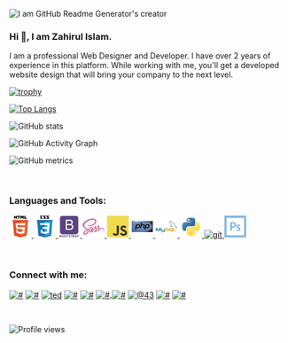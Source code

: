 <!-- Banner image -->
![I am GitHub Readme Generator's creator](https://scontent.fbom19-1.fna.fbcdn.net/v/t1.6435-9/169647413_1416257082094680_7624717541584241711_n.jpg?_nc_cat=101&ccb=1-5&_nc_sid=e3f864&_nc_ohc=fe9SZn50JF8AX9Ut5Am&tn=mARi9Hv8gJd3m2ka&_nc_ht=scontent.fbom19-1.fna&oh=411035f71e2d3397f8f51006b0df5125&oe=61599EF0)
<!-- about me -->
### Hi  👋, I am Zahirul Islam. 
I am a professional Web Designer and Developer. I have over 2 years of experience in this platform. While working with me, you'll get a developed website design that will bring your company to the next level. 



[![trophy](https://github-profile-trophy.vercel.app/?username=zahirulislam-iv)](https://github.com/ryo-ma/github-profile-trophy)


[![Top Langs](https://github-readme-stats.vercel.app/api/top-langs/?username=zahirulislam-iv)](https://github.com/anuraghazra/github-readme-stats)


![GitHub stats](https://github-readme-stats.vercel.app/api?username=zahirulislam-iv&show_icons=true&count_private=true)  

![GitHub Activity Graph](https://activity-graph.herokuapp.com/graph?username=zahirulislam-iv)  

![GitHub metrics](https://metrics.lecoq.io/zahirulislam-iv)  




</br>

<!-- my skills -->

<h3 align="left">Languages and Tools:</h3>
<p align="left"> 
<!-- html -->
<a href="https://www.w3.org/html/" target="_blank"> <img src="https://raw.githubusercontent.com/devicons/devicon/master/icons/html5/html5-original-wordmark.svg" alt="html5" width="40" height="40"/> </a> 
<!-- css3 -->
<a href="https://www.w3schools.com/css/" target="_blank"> <img src="https://raw.githubusercontent.com/devicons/devicon/master/icons/css3/css3-original-wordmark.svg" alt="css3" width="40" height="40"/> </a> 
<!-- bootstrap -->
<a href="https://getbootstrap.com" target="_blank"> <img src="https://raw.githubusercontent.com/devicons/devicon/master/icons/bootstrap/bootstrap-plain-wordmark.svg" alt="bootstrap" width="40" height="40"/> </a>
<!-- sass -->
<a href="https://sass-lang.com" target="_blank"> <img src="https://raw.githubusercontent.com/devicons/devicon/master/icons/sass/sass-original.svg" alt="sass" width="40" height="40"/> </a>
<!-- JavaScript -->
<a href="https://developer.mozilla.org/en-US/docs/Web/JavaScript" target="_blank"> <img src="https://raw.githubusercontent.com/devicons/devicon/master/icons/javascript/javascript-original.svg" alt="javascript" width="40" height="40"/> </a> 
<!-- php -->
<a href="https://www.php.net" target="_blank"> <img src="https://raw.githubusercontent.com/devicons/devicon/master/icons/php/php-original.svg" alt="php" width="40" height="40"/> </a> 
<!-- mysql -->
<a href="https://www.mysql.com/" target="_blank"> <img src="https://raw.githubusercontent.com/devicons/devicon/master/icons/mysql/mysql-original-wordmark.svg" alt="mysql" width="40" height="40"/> </a> 
<!-- python -->
<a href="https://www.python.org" target="_blank"> <img src="https://raw.githubusercontent.com/devicons/devicon/master/icons/python/python-original.svg" alt="python" width="40" height="40"/> </a> 
<!-- git -->
<a href="https://git-scm.com/" target="_blank"> <img src="https://www.vectorlogo.zone/logos/git-scm/git-scm-icon.svg" alt="git" width="40" height="40"/> </a> 
<!-- photoship -->
<a href="https://www.photoshop.com/en" target="_blank"> <img src="https://raw.githubusercontent.com/devicons/devicon/master/icons/photoshop/photoshop-line.svg" alt="photoshop" width="40" height="40"/> </a> 
</p>

</br>

<!-- my social profile link -->
<h3 align="left">Connect with me:</h3>

<p align="left">
<!-- facebook -->
<a href="https://fb.com/mdzahirulislam.official" target="blank"><img align="center" src="https://raw.githubusercontent.com/rahuldkjain/github-profile-readme-generator/master/src/images/icons/Social/facebook.svg" alt="#" height="30" width="40" /></a>
<!-- instagram -->
<a href="https://instagram.com/#" target="blank"><img align="center" src="https://raw.githubusercontent.com/rahuldkjain/github-profile-readme-generator/master/src/images/icons/Social/instagram.svg" alt="#" height="30" width="40" /></a>
<!-- twitter -->
<a href="https://twitter.com/ted" target="blank"><img align="center" src="https://raw.githubusercontent.com/rahuldkjain/github-profile-readme-generator/master/src/images/icons/Social/twitter.svg" alt="ted" height="30" width="40" /></a>
</a>
<!-- linkedin -->
<a href="https://linkedin.com/in/#" target="blank"><img align="center" src="https://raw.githubusercontent.com/rahuldkjain/github-profile-readme-generator/master/src/images/icons/Social/linked-in-alt.svg" alt="#" height="30" width="40" /></a>
<!-- youtube -->
<a href="https://www.youtube.com/c/#" target="blank"><img align="center" src="https://raw.githubusercontent.com/rahuldkjain/github-profile-readme-generator/master/src/images/icons/Social/youtube.svg" alt="#" height="30" width="40" /></a>
<!-- stackoverflow -->
<a href="https://stackoverflow.com/users/#" target="blank"><img align="center" src="https://raw.githubusercontent.com/rahuldkjain/github-profile-readme-generator/master/src/images/icons/Social/stack-overflow.svg" alt="#" height="30" width="40" />
</a>
<!-- codepen -->
<a href="https://codepen.io/#" target="blank"><img align="center" src="https://raw.githubusercontent.com/rahuldkjain/github-profile-readme-generator/master/src/images/icons/Social/codepen.svg" alt="#" height="30" width="40" /></a>
<!-- medium -->
<a href="https://medium.com/@43" target="blank"><img align="center" src="https://raw.githubusercontent.com/rahuldkjain/github-profile-readme-generator/master/src/images/icons/Social/medium.svg" alt="@43" height="30" width="40" /></a>
<!--dribbble  -->
<a href="https://dribbble.com/#" target="blank"><img align="center" src="https://raw.githubusercontent.com/rahuldkjain/github-profile-readme-generator/master/src/images/icons/Social/dribbble.svg" alt="#" height="30" width="40" /></a><!-- discord -->
<a href="https://discord.gg/#" target="blank"><img align="center" src="https://raw.githubusercontent.com/rahuldkjain/github-profile-readme-generator/master/src/images/icons/Social/discord.svg" alt="#" height="30" width="40" /></a>
</p>


</br>

<!-- github profile views -->
![Profile views](https://gpvc.arturio.dev/zahirulislam-iv)  




